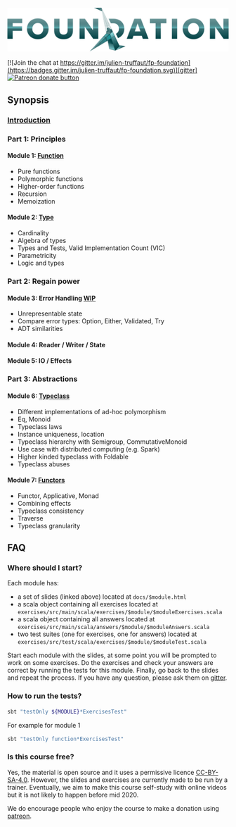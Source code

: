 ![FP Foundation Logo](logo/Foundation.png)<br>

[![Join the chat at https://gitter.im/julien-truffaut/fp-foundation](https://badges.gitter.im/julien-truffaut/fp-foundation.svg)][gitter]
<span class="badge-patreon"><a href="https://www.patreon.com/bePatron?u=10482033" title="Donate to this project using Patreon"><img src="https://img.shields.io/badge/patreon-donate-yellow.svg" alt="Patreon donate button" /></a></span>

## Synopsis

### [Introduction](https://fp-tower.github.io/foundation/index.html#1)

### Part 1: Principles

#### Module 1: [Function](https://fp-tower.github.io/foundation/Function#1)
* Pure functions
* Polymorphic functions
* Higher-order functions
* Recursion
* Memoization

#### Module 2: [Type](https://fp-tower.github.io/foundation/Type#1)
* Cardinality
* Algebra of types
* Types and Tests, Valid Implementation Count (VIC)
* Parametricity
* Logic and types

### Part 2: Regain power

#### Module 3: Error Handling [WIP](https://fp-tower.github.io/foundation/ErrorHandling#1)
* Unrepresentable state
* Compare error types: Option, Either, Validated, Try
* ADT similarities

#### Module 4: Reader / Writer / State

#### Module 5: IO / Effects

### Part 3: Abstractions

#### Module 6: [Typeclass](https://fp-tower.github.io/foundation/Typeclass#1)
* Different implementations of ad-hoc polymorphism
* Eq, Monoid
* Typeclass laws
* Instance uniqueness, location
* Typeclass hierarchy with Semigroup, CommutativeMonoid
* Use case with distributed computing (e.g. Spark)
* Higher kinded typeclass with Foldable
* Typeclass abuses

#### Module 7: [Functors](https://fp-tower.github.io/foundation/Functors#1)
* Functor, Applicative, Monad
* Combining effects
* Typeclass consistency
* Traverse
* Typeclass granularity


## FAQ

### Where should I start?

Each module has:
* a set of slides (linked above) located at `docs/$module.html`
* a scala object containing all exercises located at `exercises/src/main/scala/exercises/$module/$moduleExercises.scala`
* a scala object containing all answers located at `exercises/src/main/scala/answers/$module/$moduleAnswers.scala`
* two test suites (one for exercises, one for answers) located at `exercises/src/test/scala/exercises/$module/$moduleTest.scala`

Start each module with the slides, at some point you will be prompted to work on some exercises. 
Do the exercises and check your answers are correct by running the tests for this module.
Finally, go back to the slides and repeat the process. If you have any question, please ask them on [gitter][gitter].

### How to run the tests?

```bash
sbt "testOnly ${MODULE}*ExercisesTest"
```

For example for module 1

```bash
sbt "testOnly function*ExercisesTest"
```

### Is this course free?

Yes, the material is open source and it uses a permissive licence [CC-BY-SA-4.0][licence].
However, the slides and exercises are currently made to be run by a trainer. Eventually, we aim to make this course
self-study with online videos but it is not likely to happen before mid 2020.

We do encourage people who enjoy the course to make a donation using [patreon][patreon].

[gitter]: https://gitter.im/fp-tower/foundation?utm_source=badge&utm_medium=badge&utm_campaign=pr-badge&utm_content=badge
[licence]: https://creativecommons.org/licenses/by-sa/4.0/legalcode
[patreon]: https://www.patreon.com/bePatron?u=10482033